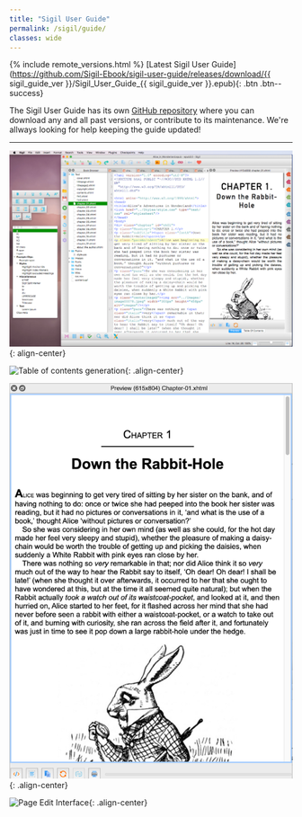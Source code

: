 ```yaml
---
title: "Sigil User Guide"
permalink: /sigil/guide/
classes: wide
---
```


{% include remote_versions.html %}
[Latest Sigil User Guide](https://github.com/Sigil-Ebook/sigil-user-guide/releases/download/{{ sigil_guide_ver }}/Sigil_User_Guide_{{ sigil_guide_ver }}.epub){: .btn .btn--success}

The Sigil User Guide has its own [GitHub repository](https://github.com/Sigil-Ebook/sigil-user-guide) where you can download any and all past versions, or contribute to its maintenance. We're allways looking for help keeping the guide updated!

<hr/>

![Main Sigil interface](https://raw.githubusercontent.com/Sigil-Ebook/sigil-user-guide/master/src/OEBPS/Images/ui_buttons-moved.png){: align-center}

![Table of contents generation](https://raw.githubusercontent.com/Sigil-Ebook/sigil-user-guide/master/src/OEBPS/Images/toc-generate-toc.png){: .align-center}

![Sigil Preview window](https://raw.githubusercontent.com/Sigil-Ebook/sigil-user-guide/master/src/OEBPS/Images/preview-window.png){: .align-center}

![Page Edit Interface](https://raw.githubusercontent.com/Sigil-Ebook/sigil-user-guide/master/src/OEBPS/Images/pageedit.png){: .align-center}
